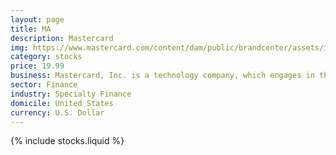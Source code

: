 ```yaml
---
layout: page
title: MA
description: Mastercard
img: https://www.mastercard.com/content/dam/public/brandcenter/assets/images/logos/mclogo-for-footer.svg
category: stocks
price: 19.99
business: Mastercard, Inc. is a technology company, which engages in the provision of payment solutions for the development and implementation of credit, debit, prepaid, commercial, and payment programs through its brands including Mastercard, Maestro, and Cirrus. It also offers cyber and intelligence solutions. The company was founded in November 1966 and is headquartered in Purchase, NY.
sector: Finance
industry: Specialty Finance
domicile: United States
currency: U.S. Dollar
---
```

{% include stocks.liquid %}